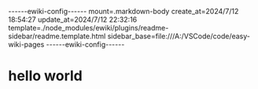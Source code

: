------ewiki-config------
mount=.markdown-body
create_at=2024/7/12 18:54:27
update_at=2024/7/12 22:32:16
template=./node_modules/ewiki/plugins/readme-sidebar/readme.template.html
sidebar_base=file:///A:/VSCode/code/easy-wiki-pages
------ewiki-config------

# hello world